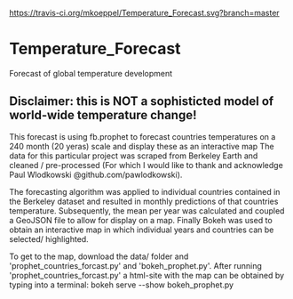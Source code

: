 https://travis-ci.org/mkoeppel/Temperature_Forecast.svg?branch=master


# Temperature_Forecast
Forecast of global temperature development

## Disclaimer: this is NOT a sophisticted model of world-wide temperature change!

This forecast is using fb.prophet to forecast countries temperatures on a 240 month (20 yeras) scale and display these as an interactive map
The data for this particular project was scraped from Berkeley Earth and cleaned / pre-processed (For which I would like to thank and acknowledge Paul Wlodkowski @github.com/pawlodkowski).

The forecasting algorithm was applied to individual countries contained in the Berkeley dataset and resulted in monthly predictions of that countries temperature.
Subsequently, the mean per year was calculated and coupled a GeoJSON file to allow for display on a map.
Finally Bokeh was used to obtain an interactive map in which individual years and countries can be selected/ highlighted.

To get to the map, download the data/ folder and 'prophet_countries_forcast.py' and 'bokeh_prophet.py'. After running 'prophet_countries_forcast.py'
a html-site with the map can be obtained by typing into a terminal: bokeh serve --show bokeh_prophet.py
